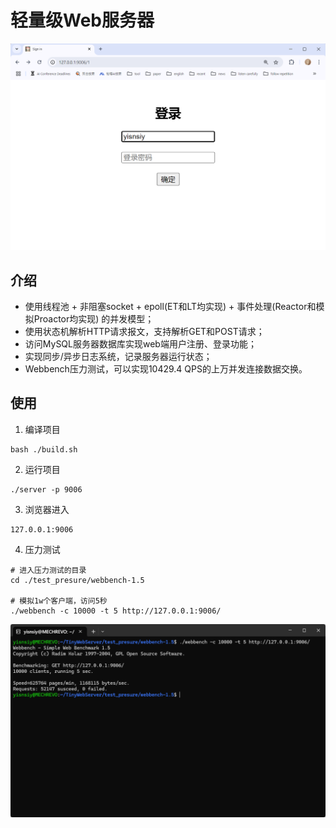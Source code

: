 # 轻量级Web服务器
![result](result.png)

## 介绍
* 使用线程池 + 非阻塞socket + epoll(ET和LT均实现) + 事件处理(Reactor和模拟Proactor均实现) 的并发模型；
* 使用状态机解析HTTP请求报文，支持解析GET和POST请求；
* 访问MySQL服务器数据库实现web端用户注册、登录功能；
* 实现同步/异步日志系统，记录服务器运行状态；
* Webbench压力测试，可以实现10429.4 QPS的上万并发连接数据交换。

## 使用
1. 编译项目
```
bash ./build.sh
```

2. 运行项目
```
./server -p 9006
```

3. 浏览器进入
```
127.0.0.1:9006
```

4. 压力测试
```
# 进入压力测试的目录
cd ./test_presure/webbench-1.5

# 模拟1w个客户端，访问5秒
./webbench -c 10000 -t 5 http://127.0.0.1:9006/
```
![result webbench test](webbenchTest.png)
